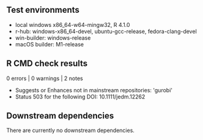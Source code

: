 ## Test environments
* local windows x86_64-w64-mingw32, R 4.1.0
* r-hub: windows-x86_64-devel, ubuntu-gcc-release, fedora-clang-devel
* win-builder: windows-release
* macOS builder: M1-release

## R CMD check results

0 errors | 0 warnings | 2 notes

* Suggests or Enhances not in mainstream repositories: 'gurobi'
* Status 503 for the following DOI: 10.1111/jedm.12262


## Downstream dependencies
There are currently no downstream dependencies.

